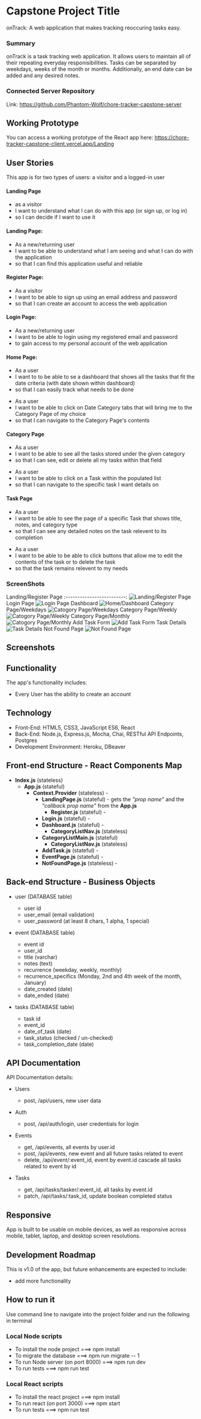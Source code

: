 # Capstone Project Title

onTrack: A web application that makes tracking reoccuring tasks easy.

### Summary

onTrack is a task tracking web application. It allows users to maintain all of their repeating everyday responisibilities.
Tasks can be separated by weekdays, weeks of the month or months. Additionally, an end date can be added and any desired notes.

### Connected Server Repository

Link: https://github.com/Phantom-Wolf/chore-tracker-capstone-server

## Working Prototype

You can access a working prototype of the React app here: https://chore-tracker-capstone-client.vercel.app/Landing

## User Stories

This app is for two types of users: a visitor and a logged-in user

#### Landing Page

- as a visitor
- I want to understand what I can do with this app (or sign up, or log in)
- so I can decide if I want to use it

#### Landing Page:

- As a new/returning user
- I want to be able to understand what I am seeing and what I can do with the application
- so that I can find this application useful and reliable

#### Register Page:

- As a visitor
- I want to be able to sign up using an email address and password
- so that I can create an account to access the web application

#### Login Page:

- As a new/returning user
- I want to be able to login using my registered email and password
- to gain access to my personal account of the web application

#### Home Page:

- As a user
- I want to to be able to se a dashboard that shows all the tasks that fit the date criteria (with date shown within dashboard)
- so that I can easily track what needs to be done

* As a user
* I want to be able to click on Date Category tabs that will bring me to the Category Page of my choice
* so that I can navigate to the Category Page's contents

#### Category Page

- As a user
- I want to be able to see all the tasks stored under the given category
- so that I can see, edit or delete all my tasks within that field

* As a user
* I want to be able to click on a Task within the populated list
* so that I can navigate to the specific task I want details on

#### Task Page

- As a user
- I want to be able to see the page of a specific Task that shows title, notes, and category type
- so that I can see any detailed notes on the task relevent to its completion

* As a user
* I want to be able to be able to click buttons that allow me to edit the contents of the task or to delete the task
* so that the task remains relevent to my needs

### ScreenShots

Landing/Register Page
:-------------------------:
![Landing/Register Page](/github-images/wireframes/onTrack-Landing.png)
Login Page
![Login Page](/github-images/wireframes/onTrack-Login.png)
Dashboard
![Home/Dashboard](/github-images/wireframes/onTrack-Dashboard.png)
Category Page/Weekdays
![Catogory Page/Weekdays](/github-images/wireframes/onTrack-Weekdays.png)
Category Page/Weekly
![Catogory Page/Weekly](/github-images/wireframes/onTrack-Weeks.png)
Category Page/Monthly
![Catogory Page/Monthly](/github-images/wireframes/onTrack-Months.png)
Add Task Form
![Add Task Form](/github-images/wireframes/onTrack-Add-Task.jpg)
Task Details
![Task Details](/github-images/wireframes/onTrack-EventPage.jpg)
Not Found Page
![Not Found Page](/github-images/wireframes/onTrack-NotFoundPage.png)

## Screenshots

## Functionality

The app's functionality includes:

- Every User has the ability to create an account

## Technology

- Front-End: HTML5, CSS3, JavaScript ES6, React
- Back-End: Node.js, Express.js, Mocha, Chai, RESTful API Endpoints, Postgres
- Development Environment: Heroku, DBeaver

## Front-end Structure - React Components Map

- **Index.js** (stateless)
  - **App.js** (stateful)
    - **Context.Provider** (stateless) -
      - **LandingPage.js** (stateful) - gets the _"prop name"_ and the _"callback prop name"_ from the **App.js**
        - **Register.js** (stateful) -
      - **Login.js** (stateful) -
      - **Dashboard.js** (stateful) -
        - **CategoryListNav.js** (stateless)
      - **CategoryListMain.js** (stateful)
        - **CategoryListNav.js** (stateless)
      - **AddTask.js** (stateful) -
      - **EventPage.js** (stateful) -
      - **NotFoundPage.js** (stateless) -

## Back-end Structure - Business Objects

- user (DATABASE table)

  - user id
  - user_email (email validation)
  - user_password (at least 8 chars, 1 alpha, 1 special)

- event (DATABASE table)

  - event id
  - user_id
  - title (varchar)
  - notes (text)
  - recurrence (weekday, weekly, monthly)
  - recurrence_specifics (Monday, 2nd and 4th week of the month, January)
  - date_created (date)
  - date_ended (date)

- tasks (DATABASE table)
  - task id
  - event_id
  - date_of_task (date)
  - task_status (checked / un-checked)
  - task_completion_date (date)

## API Documentation

API Documentation details:

- Users

  - post, /api/users, new user data

- Auth

  - post, /api/auth/login, user credentials for login

- Events

  - get, /api/events, all events by user.id
  - post, /api/events, new event and all future tasks related to event
  - delete, /api/event/:event_id, event by event.id cascade all tasks related to event by id

- Tasks
  - get, /api/tasks/tasker/:event_id, all tasks by event.id
  - patch, /api/tasks/:task_id, update boolean completed status

## Responsive

App is built to be usable on mobile devices, as well as responsive across mobile, tablet, laptop, and desktop screen resolutions.

## Development Roadmap

This is v1.0 of the app, but future enhancements are expected to include:

- add more functionality

## How to run it

Use command line to navigate into the project folder and run the following in terminal

### Local Node scripts

- To install the node project ===> npm install
- To migrate the database ===> npm run migrate -- 1
- To run Node server (on port 8000) ===> npm run dev
- To run tests ===> npm run test

### Local React scripts

- To install the react project ===> npm install
- To run react (on port 3000) ===> npm start
- To run tests ===> npm run test
